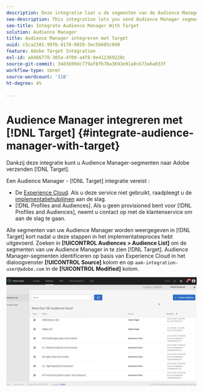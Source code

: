 ```yaml
---
description: Deze integratie laat u de segmenten van de Audience Manager naar Doel verzenden.
seo-description: This integration lets you send Audience Manager segments to Target.
seo-title: Integrate Audience Manager With Target
solution: Audience Manager
title: Audience Manager integreren met Target
uuid: c5ca2101-99fb-4178-9839-3ec5b605c040
feature: Adobe Target Integration
exl-id: a8486778-305a-4f09-a4f8-0e412369228c
source-git-commit: 34d3699dc779af8fb76a3693e91a0cb73a6a033f
workflow-type: tm+mt
source-wordcount: '118'
ht-degree: 4%

---
```


# Audience Manager integreren met [!DNL Target] {#integrate-audience-manager-with-target}

Dankzij deze integratie kunt u Audience Manager-segmenten naar Adobe verzenden [!DNL Target].

Een Audience Manager - [!DNL Target] integratie vereist :

* De [Experience Cloud](https://experienceleague.adobe.com/docs/id-service/using/home.html?lang=nl-NL). Als u deze service niet gebruikt, raadpleegt u de [implementatiehulplijnen](https://experienceleague.adobe.com/docs/id-service/using/implementation/implementation-guides.html?lang=nl-NL) aan de slag.
* [!DNL Profiles and Audiences]. Als u geen provisioned bent voor [!DNL Profiles and Audiences], neemt u contact op met de klantenservice om aan de slag te gaan.

Alle segmenten van uw Audience Manager worden weergegeven in [!DNL Target] kort nadat u deze stappen in het implementatieproces hebt uitgevoerd. Zoeken in **[!UICONTROL Audiences > Audience List]** om de segmenten van uw Audience Manager in te zien [!DNL Target]. Audience Manager-segmenten identificeren op basis van Experience Cloud in het dialoogvenster **[!UICONTROL Source]** kolom en op `aam-integration-user@adobe.com` in de **[!UICONTROL Modified]** kolom.

![](../assets/target.png)
